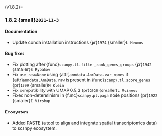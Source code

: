 (v1.8.2)=
### 1.8.2 {small}`2021-11-3`

#### Documentation

- Update conda installation instructions {pr}`1974` {smaller}`L Heumos`

#### Bug fixes

- Fix plotting after {func}`scanpy.tl.filter_rank_genes_groups` {pr}`1942` {smaller}`S Rybakov`
- Fix `use_raw=None` using {attr}`anndata.AnnData.var_names` if {attr}`anndata.AnnData.raw`
  is present in {func}`scanpy.tl.score_genes` {pr}`1999` {smaller}`M Klein`
- Fix compatibility with UMAP 0.5.2 {pr}`2028` {smaller}`L Mcinnes`
- Fixed non-determinism in {func}`scanpy.pl.paga` node positions {pr}`1922` {smaller}`I Virshup`

#### Ecosystem

- Added PASTE (a tool to align and integrate spatial transcriptomics data) to scanpy ecosystem.
